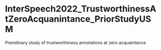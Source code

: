 # InterSpeech2022_TrustworthinessAtZeroAcquanintance_PriorStudyUSM
Premilinary study of trustworthiness annotations at zero acquaintance
